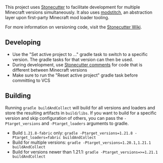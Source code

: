 This project uses [Stonecutter](https://stonecutter.kikugie.dev/) to facilitate development for multiple Minecraft versions simultaneously. It also uses [modstitch](https://github.com/isXander/modstitch), an abstraction layer upon first-party Minecraft mod loader tooling.

For more information on versioning code, visit the [Stonecutter Wiki](https://stonecutter.kikugie.dev/wiki/).

## Developing

- Use the "Set active project to ..." gradle task to switch to a specific version. The gradle tasks for that version can then be used.
- During development, use [Stonecutter comments](https://stonecutter.kikugie.dev/wiki/start/comments.html) for code that is different between Minecraft versions
- Make sure to run the "Reset active project" gradle task before committing to VCS

## Building

Running `gradle buildAndCollect` will build for all versions and loaders and store the resulting artifacts in `build/libs`. If you want to build for a specific version and skip configuration of others, you can pass the `-Ptarget_versions` and `-Ptarget_loaders` arguments to gradle.

- Build `1.21.8-fabric` only: `gradle -Ptarget_versions=1.21.8 -Ptarget_loaders=fabric buildAndCollect`
- Build for multiple versions: `gradle -Ptarget_versions=1.20.1,1.21.1 buildAndCollect`
- Build for versions newer than 1.21.1: `gradle -Ptarget_versions=>=1.21.1 buildAndCollect`
